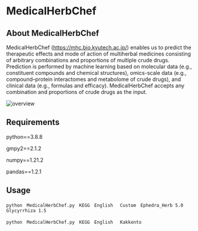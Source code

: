 # MedicalHerbChef


## About MedicalHerbChef
MedicalHerbChef (https://mhc.bio.kyutech.ac.jp/) enables us to predict the therapeutic effects and mode of action of multiherbal medicines consisting of arbitrary combinations and proportions of multiple crude drugs. Prediction is performed by machine learning based on molecular data (e.g., constituent compounds and chemical structures), omics-scale data (e.g., compound–protein interactomes and metabolome of crude drugs), and clinical data (e.g., formulas and efficacy). MedicalHerbChef accepts any combination and proportions of crude drugs as the input.

![overview](https://github.com/ShimadaYuuki/MedicalHerbChef/assets/100404818/4e5e65d3-04f9-41cb-bbfa-cd3bbb929043)

## Requirements

python==3.8.8

gmpy2==2.1.2

numpy==1.21.2

pandas==1.2.1


## Usage
```
python　MedicalHerbChef.py　KEGG　English　 Custom　Ephedra_Herb 5.0 Glycyrrhiza 1.5
```

```
python　MedicalHerbChef.py　KEGG　English　 Kakkonto
```

